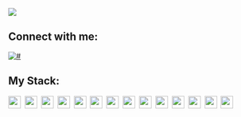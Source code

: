 ![](https://komarev.com/ghpvc/?username=johnbeelow)

## Connect with me:
<p align="left">
<a href="https://t.me/johnbeelow" target="blank"><img align="center" src="https://img.shields.io/badge/Telegram-2CA5E0?style=for-the-badge&logo=telegram&logoColor=white" alt="#" /></a>
</p>

## My Stack:
<img src="https://cdn.jsdelivr.net/gh/devicons/devicon/icons/javascript/javascript-original.svg" width="25" height="25"/>&nbsp;
<img src="https://cdn.jsdelivr.net/gh/devicons/devicon/icons/typescript/typescript-original.svg" idth="25" height="25"/>&nbsp;
<img src="https://cdn.jsdelivr.net/gh/devicons/devicon/icons/vuejs/vuejs-original.svg" width="25" height="25"/>&nbsp;
<img src="https://cdn.jsdelivr.net/gh/devicons/devicon/icons/react/react-original-wordmark.svg" width="25" height="25"/>&nbsp;
<img src="https://cdn.jsdelivr.net/gh/devicons/devicon/icons/redux/redux-original.svg" width="25" height="25"/>&nbsp;
<img src="https://vitejs.dev/logo.svg" width="25" height="25"/>&nbsp;
<img src="https://brandeps.com/icon-download/W/Webpack-icon-vector-02.svg" width="25" height="25"/>&nbsp;
<img src="https://media.zeemly.com/zeemly/product/material-ui.png" width="25" height="25"/>&nbsp;
<img src="https://cdn.jsdelivr.net/gh/devicons/devicon/icons/npm/npm-original-wordmark.svg" width="25" height="25"/>&nbsp;
<img src="https://cdn.jsdelivr.net/gh/devicons/devicon/icons/html5/html5-original-wordmark.svg" width="25" height="25"/>&nbsp;
<img src="https://cdn.jsdelivr.net/gh/devicons/devicon/icons/css3/css3-original-wordmark.svg" width="25" height="25"/>&nbsp;
<img src="https://cdn.jsdelivr.net/gh/devicons/devicon/icons/figma/figma-original.svg" width="25" height="25"/>&nbsp;
<img src="https://brandeps.com/icon-download/E/Eslint-icon-vector-02.svg" width="25" height="25"/>&nbsp;
<img src="https://brandeps.com/icon-download/P/Prettier-icon-vector-02.svg" width="25" height="25"/>&nbsp;
